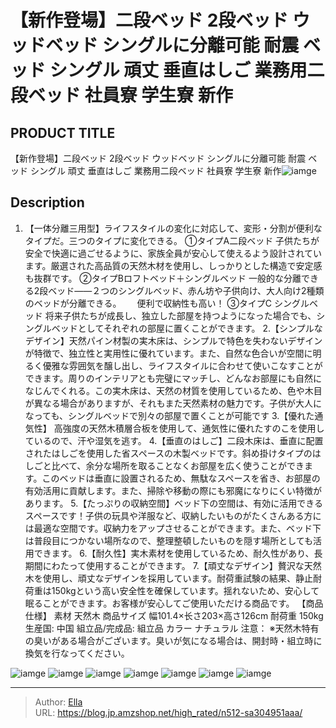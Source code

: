 # 【新作登場】二段ベッド 2段ベッド ウッドベッド シングルに分離可能 耐震 ベッド シングル 頑丈 垂直はしご 業務用二段ベッド 社員寮 学生寮 新作


## PRODUCT TITLE 

【新作登場】二段ベッド 2段ベッド ウッドベッド シングルに分離可能 耐震 ベッド シングル 頑丈 垂直はしご 業務用二段ベッド 社員寮 学生寮 新作![iamge](https://b2bfiles1.gigab2b.cn/image/wkseller/301/20230523_b450ee24d04e33e53fc57d8d455b3c92.jpg)

## Description

1. 【一体分離三用型】ライフスタイルの変化に対応して、変形・分割が便利なタイプだ。三つのタイプに変化できる。 ①タイプA二段ベッド 子供たちが安全で快適に過ごせるように、家族全員が安心して使えるよう設計されています。厳選された高品質の天然木材を使用し、しっかりとした構造で安定感も抜群です。 ②タイプBロフトベッド＋シングルベッド 一般的な分離できる2段ベッド――２つのシングルベッド、赤ん坊や子供向け、大人向け2種類のベッドが分離できる。　　 便利で収納性も高い！ ③タイプC シングルベッド 将来子供たちが成長し、独立した部屋を持つようになった場合でも、シングルベッドとしてそれぞれの部屋に置くことができます。
2.【シンプルなデザイン】天然パイン材製の実木床は、シンプルで特色を失わないデザインが特徴で、独立性と実用性に優れています。また、自然な色合いが空間に明るく優雅な雰囲気を醸し出し、ライフスタイルに合わせて使いこなすことができます。周りのインテリアとも完璧にマッチし、どんなお部屋にも自然になじんでくれる。この実木床は、天然の材質を使用しているため、色や木目が異なる場合がありますが、それもまた天然素材の魅力です。子供が大人になっても、シングルベッドで別々の部屋で置くことが可能です
3.【優れた通気性】 高強度の天然木積層合板を使用して、通気性に優れたすのこを使用しているので、汗や湿気を逃す。
4.【垂直のはしご】二段木床は、垂直に配置されたはしごを使用した省スペースの木製ベッドです。斜め掛けタイプのはしごと比べて、余分な場所を取ることなくお部屋を広く使うことができます。このベッドは垂直に設置されるため、無駄なスペースを省き、お部屋の有効活用に貢献します。また、掃除や移動の際にも邪魔になりにくい特徴があります。
5.【たっぷりの収納空間】ベッド下の空間は、有効に活用できるスペースです！子供の玩具や洋服など、収納したいものがたくさんある方には最適な空間です。収納力をアップさせることができます。また、ベッド下は普段目につかない場所なので、整理整頓したいものを隠す場所としても活用できます。
6.【耐久性】実木素材を使用しているため、耐久性があり、長期間にわたって使用することができます。
7.【頑丈なデザイン】贅沢な天然木を使用し、頑丈なデザインを採用しています。耐荷重試験の結果、静止耐荷重は150kgという高い安全性を確保しています。揺れないため、安心して眠ることができます。お客様が安心してご使用いただける商品です。
【商品仕様】 素材 天然木 商品サイズ 幅101.4×长さ203×高さ126cm 耐荷重 150kg 生産国: 中国 組立品/完成品: 組立品 カラー ナチュラル
注意： ※天然木特有の臭いがある場合がございます。臭いが気になる場合は、開封時・組立時に換気を行なってください。

![iamge](https://b2bfiles1.gigab2b.cn/image/wkseller/301/20230511_874c17a58f85f5ebe86a09f6d2846fe2.JPG)
![iamge](https://b2bfiles1.gigab2b.cn/image/wkseller/301/20230511_c3537539403ae8325e09c9e496252279.JPG)
![iamge](https://b2bfiles1.gigab2b.cn/image/wkseller/301/20230511_072072af84cb2310e577012b6503b989.JPG)
![iamge](https://b2bfiles1.gigab2b.cn/image/wkseller/301/20230511_82a6b62147bb54db33e15a1f4985ea93.JPG)
![iamge](https://b2bfiles1.gigab2b.cn/image/wkseller/301/20230511_9dbc331ed3cb9a51db0a8f8eb795c8ce.JPG)
![iamge](https://b2bfiles1.gigab2b.cn/image/wkseller/301/20230511_7619f95009058a1b3444bf7342219ad5.jpg)
![iamge](https://b2bfiles1.gigab2b.cn/image/wkseller/301/20230511_59784d7d8a6d923817e4d5c5ff74048e.JPG)


---

> Author: [Ella](https://blog.jp.amzshop.net/)  
> URL: https://blog.jp.amzshop.net/high_rated/n512-sa304951aaa/  

